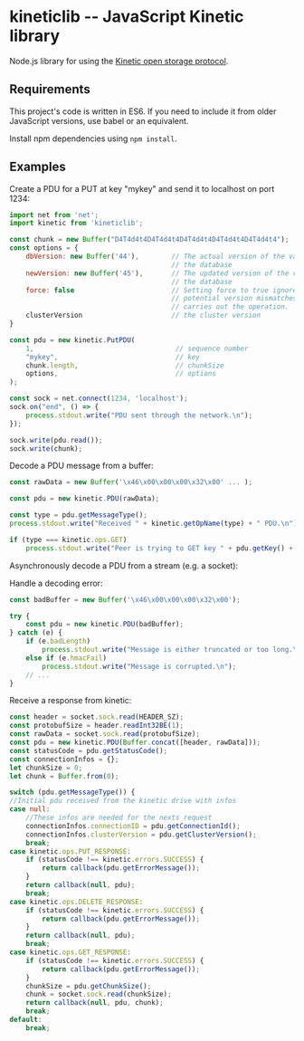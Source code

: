 # kineticlib -- JavaScript Kinetic library

Node.js library for using the [Kinetic open storage
protocol](https://github.com/Kinetic/kinetic-protocol).

## Requirements

This project's code is written in ES6. If you need to include it from older
JavaScript versions, use babel or an equivalent.

Install npm dependencies using `npm install`.

## Examples

Create a PDU for a PUT at key "mykey" and send it to localhost on port 1234:

```js
import net from 'net';
import kinetic from 'kineticlib';

const chunk = new Buffer("D4T4d4t4D4T4d4t4D4T4d4t4D4T4d4t4D4T4d4t4");
const options = {
    dbVersion: new Buffer('44'),        // The actual version of the value in
                                        // the database
    newVersion: new Buffer('45'),       // The updated version of the value in
                                        // the database
    force: false                        // Setting force to true ignores
                                        // potential version mismatches and
                                        // carries out the operation.
    clusterVersion                      // the cluster version
}

const pdu = new kinetic.PutPDU(
    1,                                   // sequence number
    "mykey",                             // key
    chunk.length,                        // chunkSize
    options,                             // options
);

const sock = net.connect(1234, 'localhost');
sock.on("end", () => {
    process.stdout.write("PDU sent through the network.\n");
});

sock.write(pdu.read());
sock.write(chunk);
```

Decode a PDU message from a buffer:

```js
const rawData = new Buffer('\x46\x00\x00\x00\x32\x00' ... );

const pdu = new kinetic.PDU(rawData);

const type = pdu.getMessageType();
process.stdout.write("Received " + kinetic.getOpName(type) + " PDU.\n");

if (type === kinetic.ops.GET)
    process.stdout.write("Peer is trying to GET key " + pdu.getKey() + ".\n");
```

Asynchronously decode a PDU from a stream (e.g. a socket):

Handle a decoding error:

```js
const badBuffer = new Buffer('\x46\x00\x00\x00\x32\x00');

try {
    const pdu = new kinetic.PDU(badBuffer);
} catch (e) {
    if (e.badLength)
        process.stdout.write("Message is either truncated or too long.\n");
    else if (e.hmacFail)
        process.stdout.write("Message is corrupted.\n");
    // ...
}
```

Receive a response from kinetic:

```js
const header = socket.sock.read(HEADER_SZ);
const protobufSize = header.readInt32BE(1);
const rawData = socket.sock.read(protobufSize);
const pdu = new kinetic.PDU(Buffer.concat([header, rawData]));
const statusCode = pdu.getStatusCode();
const connectionInfos = {};
let chunkSize = 0;
let chunk = Buffer.from(0);

switch (pdu.getMessageType()) {
//Initial pdu received from the kinetic drive with infos
case null:
    //These infos are needed for the nexts request
    connectionInfos.connectionID = pdu.getConnectionId();
    connectionInfos.clusterVersion = pdu.getClusterVersion();
    break;
case kinetic.ops.PUT_RESPONSE:
    if (statusCode !== kinetic.errors.SUCCESS) {
        return callback(pdu.getErrorMessage());
    }
    return callback(null, pdu);
    break;
case kinetic.ops.DELETE_RESPONSE:
    if (statusCode !== kinetic.errors.SUCCESS) {
        return callback(pdu.getErrorMessage());
    }
    return callback(null, pdu);
    break;
case kinetic.ops.GET_RESPONSE:
    if (statusCode !== kinetic.errors.SUCCESS) {
        return callback(pdu.getErrorMessage());
    }
    chunkSize = pdu.getChunkSize();
    chunk = socket.sock.read(chunkSize);
    return callback(null, pdu, chunk);
    break;
default:
    break;
```
